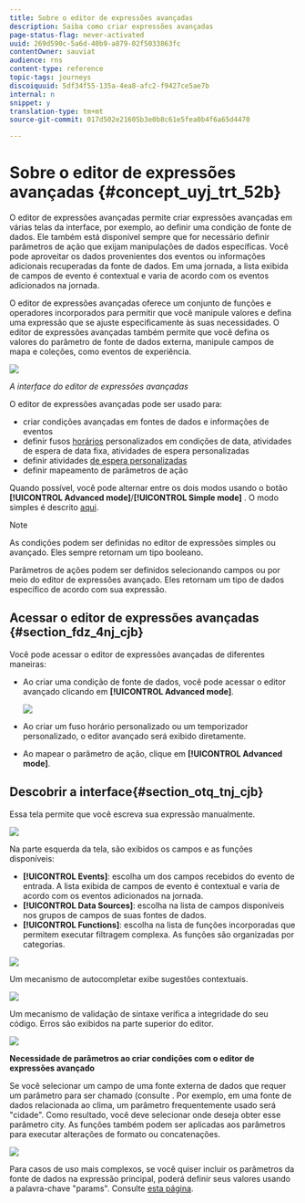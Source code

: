 ```yaml
---
title: Sobre o editor de expressões avançadas
description: Saiba como criar expressões avançadas
page-status-flag: never-activated
uuid: 269d590c-5a6d-40b9-a879-02f5033863fc
contentOwner: sauviat
audience: rns
content-type: reference
topic-tags: journeys
discoiquuid: 5df34f55-135a-4ea8-afc2-f9427ce5ae7b
internal: n
snippet: y
translation-type: tm+mt
source-git-commit: 017d502e21605b3e0b8c61e5fea0b4f6a65d4470

---
```



# Sobre o editor de expressões avançadas {#concept_uyj_trt_52b}

O editor de expressões avançadas permite criar expressões avançadas em várias telas da interface, por exemplo, ao definir uma condição de fonte de dados.
Ele também está disponível sempre que for necessário definir parâmetros de ação que exijam manipulações de dados específicas. Você pode aproveitar os dados provenientes dos eventos ou informações adicionais recuperadas da fonte de dados. Em uma jornada, a lista exibida de campos de evento é contextual e varia de acordo com os eventos adicionados na jornada.

O editor de expressões avançadas oferece um conjunto de funções e operadores incorporados para permitir que você manipule valores e defina uma expressão que se ajuste especificamente às suas necessidades. O editor de expressões avançadas também permite que você defina os valores do parâmetro de fonte de dados externa, manipule campos de mapa e coleções, como eventos de experiência.

![](../assets/journey65.png)

_A interface do editor de expressões avançadas_

O editor de expressões avançadas pode ser usado para:

* criar condições [](../building-journeys/condition-activity.md#about_condition) avançadas em fontes de dados e informações de eventos
* definir fusos [horários](../building-journeys/timezone-management.md) personalizados em condições de data, atividades de espera de data fixa, atividades de espera personalizadas
* definir atividades [de espera personalizadas](../building-journeys/wait-activity.md#custom)
* definir mapeamento de parâmetros de ação

Quando possível, você pode alternar entre os dois modos usando o botão **[!UICONTROL Advanced mode]**/**[!UICONTROL Simple mode]** . O modo simples é descrito [aqui](../building-journeys/condition-activity.md#about_condition).

>[!NOTE]
>
>As condições podem ser definidas no editor de expressões simples ou avançado. Eles sempre retornam um tipo booleano.
>
>Parâmetros de ações podem ser definidos selecionando campos ou por meio do editor de expressões avançado. Eles retornam um tipo de dados específico de acordo com sua expressão.

## Acessar o editor de expressões avançadas {#section_fdz_4nj_cjb}

Você pode acessar o editor de expressões avançadas de diferentes maneiras:

* Ao criar uma condição de fonte de dados, você pode acessar o editor avançado clicando em **[!UICONTROL Advanced mode]**.

   ![](../assets/journeyuc2_33.png)

* Ao criar um fuso horário personalizado ou um temporizador personalizado, o editor avançado será exibido diretamente.
* Ao mapear o parâmetro de ação, clique em **[!UICONTROL Advanced mode]**.

## Descobrir a interface{#section_otq_tnj_cjb}

Essa tela permite que você escreva sua expressão manualmente.

![](../assets/journey70.png)

Na parte esquerda da tela, são exibidos os campos e as funções disponíveis:

* **[!UICONTROL Events]**: escolha um dos campos recebidos do evento de entrada. A lista exibida de campos de evento é contextual e varia de acordo com os eventos adicionados na jornada.
* **[!UICONTROL Data Sources]**: escolha na lista de campos disponíveis nos grupos de campos de suas fontes de dados.
* **[!UICONTROL Functions]**: escolha na lista de funções incorporadas que permitem executar filtragem complexa. As funções são organizadas por categorias.

![](../assets/journey65.png)

Um mecanismo de autocompletar exibe sugestões contextuais.

![](../assets/journey68.png)

Um mecanismo de validação de sintaxe verifica a integridade do seu código. Erros são exibidos na parte superior do editor.

![](../assets/journey69.png)

**Necessidade de parâmetros ao criar condições com o editor de expressões avançado**

Se você selecionar um campo de uma fonte externa de dados que requer um parâmetro para ser chamado (consulte [](../datasource/external-data-sources.md). Por exemplo, em uma fonte de dados relacionada ao clima, um parâmetro frequentemente usado será &quot;cidade&quot;. Como resultado, você deve selecionar onde deseja obter esse parâmetro city. As funções também podem ser aplicadas aos parâmetros para executar alterações de formato ou concatenações.

![](../assets/journeyuc2_19.png)

Para casos de uso mais complexos, se você quiser incluir os parâmetros da fonte de dados na expressão principal, poderá definir seus valores usando a palavra-chave &quot;params&quot;. Consulte [esta página](../expression/field-references.md).
